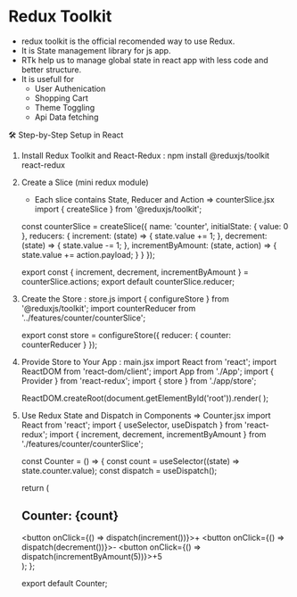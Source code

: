 # Redux Toolkit
- redux toolkit is the official recomended way to use Redux.
- It is State management library for js app.
- RTk help us to manage global state in react app with less code and better structure.
- It is usefull for
    - User Authenication
    - Shopping Cart
    - Theme Toggling
    - Api Data fetching

🛠️ Step-by-Step Setup in React
1. Install Redux Toolkit and React-Redux : npm install @reduxjs/toolkit react-redux
2. Create a Slice (mini redux module)
    - Each slice contains State, Reducer and Action
=> counterSlice.jsx
    import { createSlice } from '@reduxjs/toolkit';

    const counterSlice = createSlice({
    name: 'counter',
    initialState: {
        value: 0
    },
    reducers: {
        increment: (state) => {
        state.value += 1;
        },
        decrement: (state) => {
        state.value -= 1;
        },
        incrementByAmount: (state, action) => {
        state.value += action.payload;
        }
    }
    });

    export const { increment, decrement, incrementByAmount } = counterSlice.actions;
    export default counterSlice.reducer;

2.  Create the Store : store.js
    import { configureStore } from '@reduxjs/toolkit';
    import counterReducer from '../features/counter/counterSlice';

    export const store = configureStore({
    reducer: {
        counter: counterReducer
    }
    });

3.  Provide Store to Your App : main.jsx
    import React from 'react';
    import ReactDOM from 'react-dom/client';
    import App from './App';
    import { Provider } from 'react-redux';
    import { store } from './app/store';

    ReactDOM.createRoot(document.getElementById('root')).render(
    <Provider store={store}>
        <App />
    </Provider>
    );
4.  Use Redux State and Dispatch in Components
=> Counter.jsx
    import React from 'react';
    import { useSelector, useDispatch } from 'react-redux';
    import { increment, decrement, incrementByAmount } from './features/counter/counterSlice';

    const Counter = () => {
    const count = useSelector((state) => state.counter.value);
    const dispatch = useDispatch();

    return (
        <div>
        <h2>Counter: {count}</h2>
        <button onClick={() => dispatch(increment())}>+</button>
        <button onClick={() => dispatch(decrement())}>-</button>
        <button onClick={() => dispatch(incrementByAmount(5))}>+5</button>
        </div>
    );
    };

    export default Counter;
